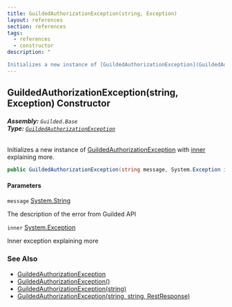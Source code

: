 ```yaml
---
title: GuildedAuthorizationException(string, Exception)
layout: references
section: references
tags:
  - references
  - constructor
description: "

Initializes a new instance of [GuildedAuthorizationException](GuildedAuthorizationException 'Guilded.Base.GuildedAuthorizationException') with [inner](GuildedAuthorizationException.GuildedAuthorizationException(string,Exception)#Guilded.Base.GuildedAuthorizationException.GuildedAuthorizationException(string,System.Exception).inner 'Guilded.Base.GuildedAuthorizationException.GuildedAuthorizationException(string, System.Exception).inner') explaining more."
---
```


## GuildedAuthorizationException(string, Exception) Constructor
###### **Assembly:** `Guilded.Base`<br/>**Type:** [`GuildedAuthorizationException`](GuildedAuthorizationException 'Guilded.Base.GuildedAuthorizationException')

Initializes a new instance of [GuildedAuthorizationException](GuildedAuthorizationException 'Guilded.Base.GuildedAuthorizationException') with [inner](GuildedAuthorizationException.GuildedAuthorizationException(string,Exception)#Guilded.Base.GuildedAuthorizationException.GuildedAuthorizationException(string,System.Exception).inner 'Guilded.Base.GuildedAuthorizationException.GuildedAuthorizationException(string, System.Exception).inner') explaining more.

```csharp
public GuildedAuthorizationException(string message, System.Exception inner);
```
#### Parameters

<a name='Guilded.Base.GuildedAuthorizationException.GuildedAuthorizationException(string,System.Exception).message'></a>

`message` [System.String](https://docs.microsoft.com/en-us/dotnet/api/System.String 'System.String')

The description of the error from Guilded API

<a name='Guilded.Base.GuildedAuthorizationException.GuildedAuthorizationException(string,System.Exception).inner'></a>

`inner` [System.Exception](https://docs.microsoft.com/en-us/dotnet/api/System.Exception 'System.Exception')

Inner exception explaining more

### See Also
- [GuildedAuthorizationException](GuildedAuthorizationException 'Guilded.Base.GuildedAuthorizationException')
- [GuildedAuthorizationException()](GuildedAuthorizationException.GuildedAuthorizationException() 'Guilded.Base.GuildedAuthorizationException.GuildedAuthorizationException()')
- [GuildedAuthorizationException(string)](GuildedAuthorizationException.GuildedAuthorizationException(string) 'Guilded.Base.GuildedAuthorizationException.GuildedAuthorizationException(string)')
- [GuildedAuthorizationException(string, string, RestResponse)](GuildedAuthorizationException.GuildedAuthorizationException(string,string,RestResponse) 'Guilded.Base.GuildedAuthorizationException.GuildedAuthorizationException(string, string, RestSharp.RestResponse)')